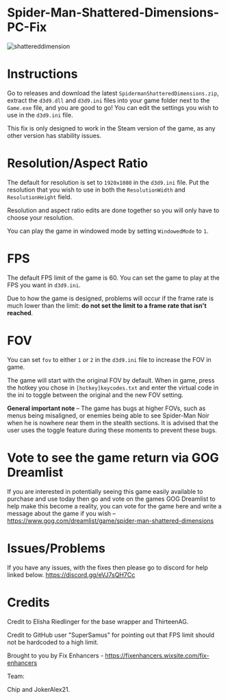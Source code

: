 # Spider-Man-Shattered-Dimensions-PC-Fix

![shattereddimension](https://github.com/user-attachments/assets/d462980f-5290-4249-a518-e98806c0dcb6)

# Instructions
Go to releases and download the latest `SpidermanShatteredDimensions.zip`, extract the `d3d9.dll` and `d3d9.ini` files into your game folder next to the `Game.exe` file, and you are good to go! You can edit the settings you wish to use in the `d3d9.ini` file.

This fix is only designed to work in the Steam version of the game, as any other version has stability issues.

# Resolution/Aspect Ratio
The default for resolution is set to `1920x1080` in the `d3d9.ini` file. Put the resolution that you wish to use in both the `ResolutionWidth` and `ResolutionHeight` field.

Resolution and aspect ratio edits are done together so you will only have to choose your resolution.

You can play the game in windowed mode by setting `WindowedMode` to `1`.

# FPS
The default FPS limit of the game is 60. You can set the game to play at the FPS you want in `d3d9.ini`.

Due to how the game is designed, problems will occur if the frame rate is much lower than the limit: **do not set the limit to a frame rate that isn't reached**.

# FOV
You can set `fov` to either `1` or `2` in the `d3d9.ini` file to increase the FOV in game.

The game will start with the original FOV by default. When in game, press the hotkey you chose in `[hotkey]keycodes.txt` and enter the virtual code in the ini to toggle between the original and the new FOV setting.

**General important note** – The game has bugs at higher FOVs, such as menus being misaligned, or enemies being able to see Spider-Man Noir when he is nowhere near them in the stealth sections. It is advised that the user uses the toggle feature during these moments to prevent these bugs.

# Vote to see the game return via GOG Dreamlist
If you are interested in potentially seeing this game easily available to purchase and use today then go and vote on the games GOG Dreamlist to help make this become a reality, you can vote for the game here and write a message about the game if you wish – https://www.gog.com/dreamlist/game/spider-man-shattered-dimensions 

# Issues/Problems
If you have any issues, with the fixes then please go to discord for help linked below. https://discord.gg/eVJ7sQH7Cc

# Credits

Credit to Elisha Riedlinger for the base wrapper and ThirteenAG.

Credit to GitHub user "SuperSamus" for pointing out that FPS limit should not be hardcoded to a high limit.

Brought to you by Fix Enhancers - https://fixenhancers.wixsite.com/fix-enhancers

Team:

Chip and JokerAlex21.

